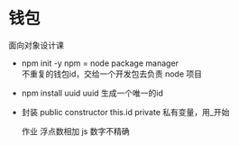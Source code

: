 # 钱包
面向对象设计课

- npm init -y
  npm = node package manager  
  不重复的钱包id，交给一个开发包去负责
  node 项目


- npm install uuid
  uuid 生成一个唯一的id

- 封装
  public constructor this.id 
  private 私有变量，用_开始

  作业 浮点数相加 js 数字不精确

